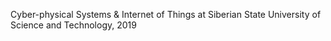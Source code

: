 Cyber-physical Systems & Internet of Things at Siberian State University of Science and Technology, 2019